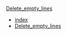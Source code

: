 [Delete_empty_lines](Delete_empty_lines.md)
* [index](index.md)
* [Delete_empty_lines](Delete_empty_lines.md)
